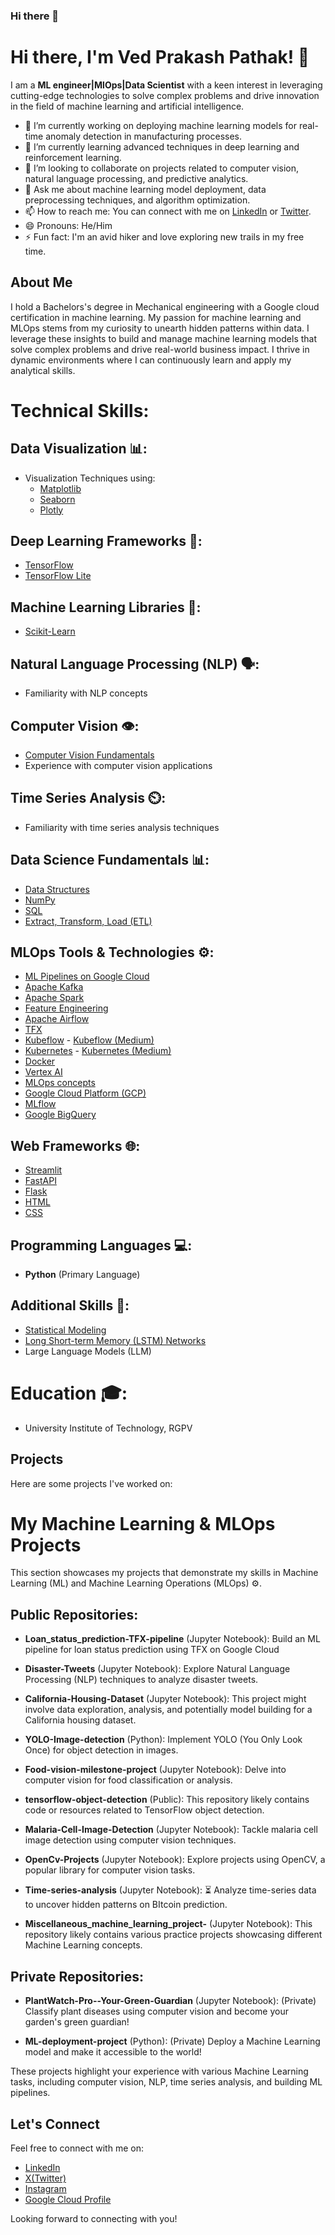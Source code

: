 ### Hi there 👋

# Hi there, I'm Ved Prakash Pathak! 👋

I am a  **ML engineer|MlOps|Data Scientist** with a keen interest in leveraging cutting-edge technologies to solve complex problems and drive innovation in the field of machine learning and artificial intelligence.

- 🔭 I’m currently working on deploying machine learning models for real-time anomaly detection in manufacturing processes.
- 🌱 I’m currently learning advanced techniques in deep learning and reinforcement learning.
- 👯 I’m looking to collaborate on projects related to computer vision, natural language processing, and predictive analytics.
- 💬 Ask me about machine learning model deployment, data preprocessing techniques, and algorithm optimization.
- 📫 How to reach me: You can connect with me on [LinkedIn](#) or [Twitter](#).
- 😄 Pronouns: He/Him
- ⚡ Fun fact: I'm an avid hiker and love exploring new trails in my free time.

## About Me

I hold a Bachelors's degree in Mechanical engineering with a Google cloud certification in machine learning. My passion for machine learning and MLOps stems from my curiosity to unearth hidden patterns within data. I leverage these insights to build and manage machine learning models that solve complex problems and drive real-world business impact. I thrive in dynamic environments where I can continuously learn and apply my analytical skills.


# Technical Skills:

## Data Visualization 📊:

- Visualization Techniques using:
  - [Matplotlib](https://matplotlib.org/)
  - [Seaborn](https://seaborn.pydata.org/)
  - [Plotly](https://plotly.com/)


## Deep Learning Frameworks 🧠:

- [TensorFlow](https://www.tensorflow.org/)
- [TensorFlow Lite](https://www.tensorflow.org/lite/api_docs/java/org/tensorflow/lite/package-summary)

## Machine Learning Libraries 🤖:

- [Scikit-Learn](https://scikit-learn.org/)

## Natural Language Processing (NLP) 🗣️:

- Familiarity with NLP concepts

## Computer Vision 👁️:

- [Computer Vision Fundamentals](https://www.coursera.org/learn/image-understanding-tensorflow-gcp)
- Experience with computer vision applications

## Time Series Analysis ⏲️:

- Familiarity with time series analysis techniques

## Data Science Fundamentals 📊:

- [Data Structures](https://pll.harvard.edu/subject/data-structures)
- [NumPy](https://numpy.org/)
- [SQL](https://www.youtube.com/watch?v=h0nxCDiD-zg)
- [Extract, Transform, Load (ETL)](https://medium.com/geekculture/machine-learning-pipelines-with-google-cloud-platform-a3697d0ab8fb)

## MLOps Tools & Technologies ⚙️:

- [ML Pipelines on Google Cloud](https://medium.com/geekculture/machine-learning-pipelines-with-google-cloud-platform-a3697d0ab8fb)
- [Apache Kafka](https://kafka.apache.org/)
- [Apache Spark](https://spark.apache.org/)
- [Feature Engineering](https://cloud.google.com/vertex-ai/docs/tabular-data/tabular-workflows/feature-engineering)
- [Apache Airflow](https://airflow.apache.org/)
- [TFX](https://cloud.google.com/vertex-ai/docs/start/tensorflow)
- [Kubeflow](https://www.kubeflow.org/) - [Kubeflow (Medium)](https://medium.com/geekculture/machine-learning-pipelines-with-google-cloud-platform-a3697d0ab8fb)
- [Kubernetes](https://kubernetes.io/) - [Kubernetes (Medium)](https://medium.com/geekculture/machine-learning-pipelines-with-google-cloud-platform-a3697d0ab8fb)
- [Docker](https://www.docker.com/)
- [Vertex AI](https://cloud.google.com/vertex-ai)
- [MLOps concepts](https://cloud.google.com/vertex-ai/docs/start/introduction-mlops)
- [Google Cloud Platform (GCP)](https://cloud.google.com/vertex-ai)
- [MLflow](https://docs.arize.com/arize/resources/integrations/mlflow)
- [Google BigQuery](https://cloud.google.com/bigquery)

## Web Frameworks 🌐:

- [Streamlit](https://docs.streamlit.io/)
- [FastAPI](https://fastapi.tiangolo.com/)
- [Flask](https://flask.palletsprojects.com/)
- [HTML](https://www.w3schools.com/html/)
- [CSS](https://www.w3schools.com/css/)

## Programming Languages 💻:

- **Python** (Primary Language)

## Additional Skills 🌟:

- [Statistical Modeling](https://www.tensorflow.org/certificate)
- [Long Short-term Memory (LSTM) Networks](https://en.wikipedia.org/wiki/Long_short-term_memory)
- Large Language Models (LLM)

# Education 🎓:

- University Institute of Technology, RGPV


## Projects

Here are some projects I've worked on:

# My Machine Learning & MLOps Projects

This section showcases my projects that demonstrate my skills in Machine Learning (ML) and Machine Learning Operations (MLOps) ⚙️.

## Public Repositories:

- **Loan_status_prediction-TFX-pipeline** (Jupyter Notebook): Build an ML pipeline for loan status prediction using TFX on Google Cloud
  
- **Disaster-Tweets** (Jupyter Notebook): Explore Natural Language Processing (NLP) techniques to analyze disaster tweets. 
  
- **California-Housing-Dataset** (Jupyter Notebook): This project might involve data exploration, analysis, and potentially model building for a California housing dataset.
  
- **YOLO-Image-detection** (Python): Implement YOLO (You Only Look Once) for object detection in images.
  
- **Food-vision-milestone-project** (Jupyter Notebook): Delve into computer vision for food classification or analysis. 
  
- **tensorflow-object-detection** (Public): This repository likely contains code or resources related to TensorFlow object detection.
  
- **Malaria-Cell-Image-Detection** (Jupyter Notebook): Tackle malaria cell image detection using computer vision techniques.
  
- **OpenCv-Projects** (Jupyter Notebook): Explore projects using OpenCV, a popular library for computer vision tasks. 
  
- **Time-series-analysis** (Jupyter Notebook): ⏳ Analyze time-series data to uncover hidden patterns on BItcoin prediction.
- **Miscellaneous_machine_learning_project-** (Jupyter Notebook): This repository likely contains various practice projects showcasing different Machine Learning concepts. 
  

## Private Repositories:

- **PlantWatch-Pro--Your-Green-Guardian** (Jupyter Notebook): (Private) Classify plant diseases using computer vision and become your garden's green guardian!
  
- **ML-deployment-project** (Python): (Private) Deploy a Machine Learning model and make it accessible to the world!

These projects highlight your experience with various Machine Learning tasks, including computer vision, NLP, time series analysis, and building ML pipelines.


## Let's Connect

Feel free to connect with me on:

- [LinkedIn](https://www.linkedin.com/in/impathak/)
- [X(Twitter)](https://twitter.com/impathak1)
- [Instagram](#)
- [Google Cloud Profile](https://www.cloudskillsboost.google/public_profiles/3befdf67-850d-4950-b8df-db6c57ee4bda)

Looking forward to connecting with you!

